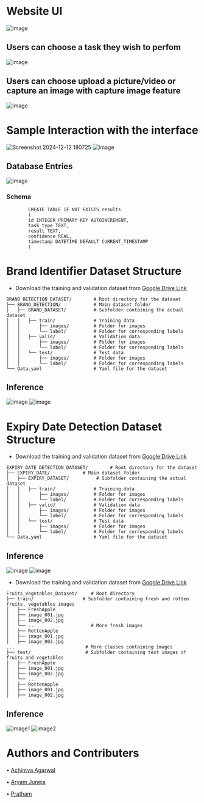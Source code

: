 # Website UI
![image](https://github.com/user-attachments/assets/d9a8363e-e285-4a0a-a2cc-830495a7d30d)

## Users can choose a task they wish to perfom 
![image](https://github.com/user-attachments/assets/d5425ab7-b937-4b67-83de-31634a56a901)


## Users can choose upload a picture/video or capture an image with capture image feature
![image](https://github.com/user-attachments/assets/1de9f9a0-0b78-4eb6-af23-5f8ca7a398d9)


# Sample Interaction with the interface
![Screenshot 2024-12-12 180725](https://github.com/user-attachments/assets/19adae73-57ee-4df0-b885-a5c71b7e4752)
![image](https://github.com/user-attachments/assets/e3e742de-226b-4537-be48-0474e24c884c)


## Database Entries 
![image](https://github.com/user-attachments/assets/61a5bc2b-a1a3-4a3d-854f-f5dfba3bb830)

### Schema
            CREATE TABLE IF NOT EXISTS results 
            (
            id INTEGER PRIMARY KEY AUTOINCREMENT,
            task_type TEXT,
            result TEXT,
            confidence REAL,
            timestamp DATETIME DEFAULT CURRENT_TIMESTAMP
            )


# Brand Identifier Dataset Structure
* Download the training and validation dataset from [Google Drive Link](https://drive.google.com/file/d/11JR2Fvedr9-CtLX6JB_6t4a8S_HSsUfP/view?usp=drive_link)
```
BRAND DETECTION DATASET/        # Root directory for the dataset
├── BRAND_DETECTION/            # Main dataset folder
│   ├── BRAND_DATASET/          # Subfolder containing the actual dataset
│   │   ├── train/              # Training data
│   │       ├── images/         # Folder for images
│   │       └── label/          # Folder for corresponding labels
│   │   ├── valid/              # Validation data
│   │       ├── images/         # Folder for images
│   │       └── label/          # Folder for corresponding labels
│   │   └── test/               # Test data
│   │       ├── images/         # Folder for images
│   │       └── label/          # Folder for corresponding labels
└── Data.yaml                   # Yaml file for the dataset
```
## Inference
![image](https://github.com/user-attachments/assets/84917543-98c3-4248-a8de-40970772d513)
![image](https://github.com/user-attachments/assets/949a8235-898c-45e2-a637-c86a23395958)


# Expiry Date Detection Dataset Structure
* Download the training and validation dataset from [Google Drive Link](https://drive.google.com/file/d/1pgiL1aY-hD70cq_Cum1_w3-JJ3xJX7fy/view?usp=drive_link)
```
EXPIRY DATE DETECTION DATASET/        # Root directory for the dataset
├── EXPIRY_DATE/            # Main dataset folder
│   ├── EXPIRY_DATASET/          # Subfolder containing the actual dataset
│   │   ├── train/              # Training data
│   │       ├── images/         # Folder for images
│   │       └── label/          # Folder for corresponding labels
│   │   ├── valid/              # Validation data
│   │       ├── images/         # Folder for images
│   │       └── label/          # Folder for corresponding labels
│   │   └── test/               # Test data
│   │       ├── images/         # Folder for images
│   │       └── label/          # Folder for corresponding labels
└── Data.yaml                   # Yaml file for the dataset
```
## Inference
![image](https://github.com/user-attachments/assets/349c4c10-4bb4-4f71-a76c-1466c7ba061e)
![image](https://github.com/user-attachments/assets/f8919c09-7fef-4baa-b568-14a00f2474b7)



* Download the training and validation dataset from [Google Drive Link](https://drive.google.com/drive/folders/1xEngKyROVF7RoKpfSpabhQ8wd76B9jhB?usp=drive_link)
```
Fruits_Vegetables_Dataset/     # Root directory
├── train/                  # Subfolder containing fresh and rotten fruits, vegetables images
│   ├── FreshApple
│   ├── image_001.jpg
│   ├── image_002.jpg
│   └── ...                    # More fresh images
│   ├── RottenApple
│   ├── image_001.jpg
│   ├── image_002.jpg
...                          # More classes containing images
├── test/                    # Subfolder containing test images of fruits and vegetables 
│   ├── FreshApple
│   ├── image_001.jpg
│   ├── image_002.jpg
│   └── ...                   
│   ├── RottenApple
│   ├── image_001.jpg
│   ├── image_002.jpg              
```
## Inference
![image1](https://github.com/user-attachments/assets/b56c662b-709a-4440-9659-3950432a5fea)
![image2](https://github.com/user-attachments/assets/2faca2ae-0b59-46ca-bc36-7f20865be19f)


# Authors and Contributers
•  [Achintya Agarwal](https://www.linkedin.com/in/achintya-agarwal-bab26a21b/)

•  [Aryam Juneja](https://www.linkedin.com/in/aryam-juneja/)

•  [Pratham](https://www.linkedin.com/in/pratham-sharma-771397227/)
